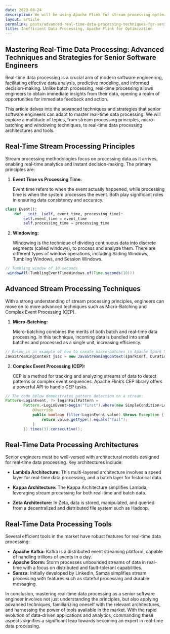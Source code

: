 ```yaml
---
date: 2023-08-24
description: We will be using Apache Flink for stream processing optimization, along with libraries like TensorFlow for machine learning and Spark for data processing.
layout: article
permalink: posts/advanced-real-time-data-processing-techniques-for-senior-software-engineers
title: Inefficient Data Processing, Apache Flink for Optimization
---
```


## Mastering Real-Time Data Processing: Advanced Techniques and Strategies for Senior Software Engineers

Real-time data processing is a crucial arm of modern software engineering, facilitating effective data analysis, predictive modeling, and informed decision-making. Unlike batch processing, real-time processing allows engineers to obtain immediate insights from their data, opening a realm of opportunities for immediate feedback and action.

This article delves into the advanced techniques and strategies that senior software engineers can adapt to master real-time data processing. We will explore a multitude of topics, from stream processing principles, micro-batching and windowing techniques, to real-time data processing architectures and tools.

## Real-Time Stream Processing Principles

Stream processing methodologies focus on processing data as it arrives, enabling real-time analytics and instant decision-making. The primary principles are:

1. **Event Time vs Processing Time:**

   Event time refers to when the event actually happened, while processing time is when the system processes the event. Both play significant roles in ensuring data consistency and accuracy.

```python
class Event():
    def __init__(self, event_time, processing_time):
        self.event_time = event_time
        self.processing_time = processing_time
```

2. **Windowing:**

   Windowing is the technique of dividing continuous data into discrete segments (called windows), to process and analyze them. There are different types of window operations, including Sliding Windows, Tumbling Windows, and Session Windows.

```java
// Tumbling window of 10 seconds
.windowAll(TumblingEventTimeWindows.of(Time.seconds(10)))
```

## Advanced Stream Processing Techniques

With a strong understanding of stream processing principles, engineers can move on to more advanced techniques such as Micro-Batching and Complex Event Processing (CEP).

1. **Micro-Batching:**

   Micro-batching combines the merits of both batch and real-time data processing. In this technique, incoming data is bundled into small batches and processed as a single unit, increasing efficiency.

```java
// Below is an example of how to create micro-batches in Apache Spark Streaming:
JavaStreamingContext jssc = new JavaStreamingContext(sparkConf, Durations.seconds(1));
```

2. **Complex Event Processing (CEP):**

   CEP is a method for tracking and analyzing streams of data to detect patterns or complex event sequences. Apache Flink’s CEP library offers a powerful API to handle CEP tasks.

```java
// The code below demonstrates pattern detection on a stream:
Pattern<LoginEvent, ?> loginFailPattern =
        Pattern.<LoginEvent>begin("first").where(new SimpleCondition<LoginEvent>() {
            @Override
            public boolean filter(LoginEvent value) throws Exception {
                return value.getType().equals("fail");
            }
        }).times(3).consecutive();
```

## Real-Time Data Processing Architectures

Senior engineers must be well-versed with architectural models designed for real-time data processing. Key architectures include:

- **Lambda Architecture:** This multi-layered architecture involves a speed layer for real-time data processing, and a batch layer for historical data.
- **Kappa Architecture:** The Kappa Architecture simplifies Lambda, leveraging stream processing for both real-time and batch data.

- **Zeta Architecture:** In Zeta, data is stored, manipulated, and queried from a decentralized and distributed file system such as Hadoop.

## Real-Time Data Processing Tools

Several efficient tools in the market have robust features for real-time data processing:

- **Apache Kafka:** Kafka is a distributed event streaming platform, capable of handling trillions of events in a day.
- **Apache Storm:** Storm processes unbounded streams of data in real-time with a focus on distributed and fault-tolerant capabilities.
- **Samza:** Initially developed by LinkedIn, Samza simplifies stream processing with features such as stateful processing and durable messaging.

In conclusion, mastering real-time data processing as a senior software engineer involves not just understanding the principles, but also applying advanced techniques, familiarizing oneself with the relevant architectures, and harnessing the power of tools available in the market. With the rapid evolution of data-driven applications and analytics, commanding these aspects signifies a significant leap towards becoming an expert in real-time data processing.
